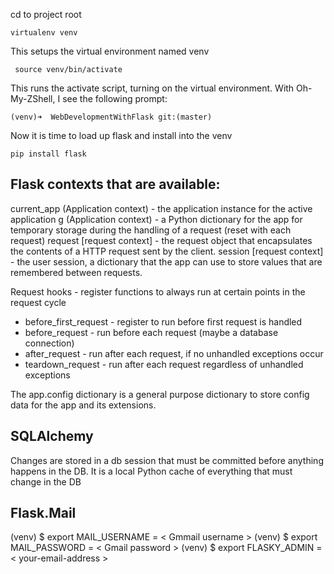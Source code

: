 cd to project root


    virtualenv venv

This setups the virtual environment named venv

     source venv/bin/activate

This runs the activate script, turning on the virtual environment. With Oh-My-ZShell, I see the following prompt:

    (venv)➜  WebDevelopmentWithFlask git:(master)

Now it is time to load up flask and install into the venv

    pip install flask


## Flask contexts that are available: ##

current_app (Application context) - the application instance for the active application
g (Application context) - a Python dictionary for the app for temporary storage during the handling of a request (reset with each request)
request [request context] - the request object that encapsulates the contents of a HTTP request sent by the client.
session [request context] - the user session, a dictionary that the app can use to store values that are remembered between requests.

Request hooks - register functions to always run at certain points in the request cycle

- before_first_request - register to run before first request is handled
- before_request - run before each request (maybe a database connection)
- after_request - run after each request, if no unhandled exceptions occur
- teardown_request - run after each request regardless of unhandled exceptions

The app.config dictionary is a general purpose dictionary to store config data for the app and its extensions.

## SQLAlchemy
Changes are stored in a db session that must be committed before anything happens in the DB. It is a local Python cache of everything that must change in the DB

## Flask.Mail

(venv) $ export MAIL_USERNAME = < Gmmail username > 
(venv) $ export MAIL_PASSWORD = < Gmail password >
(venv) $ export FLASKY_ADMIN = < your-email-address >
